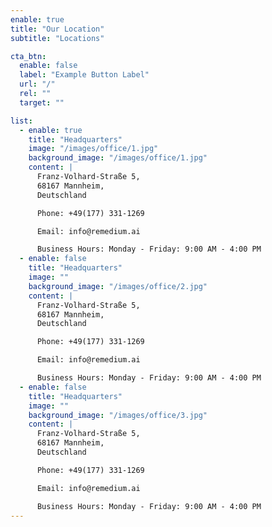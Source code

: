 ```yaml
---
enable: true
title: "Our Location"
subtitle: "Locations"

cta_btn:
  enable: false
  label: "Example Button Label"
  url: "/"
  rel: ""
  target: ""

list:
  - enable: true
    title: "Headquarters"
    image: "/images/office/1.jpg"
    background_image: "/images/office/1.jpg"
    content: |
      Franz-Volhard-Straße 5,
      68167 Mannheim,
      Deutschland

      Phone: +49(177) 331-1269

      Email: info@remedium.ai

      Business Hours: Monday - Friday: 9:00 AM - 4:00 PM
  - enable: false
    title: "Headquarters"
    image: ""
    background_image: "/images/office/2.jpg"
    content: |
      Franz-Volhard-Straße 5,
      68167 Mannheim,
      Deutschland

      Phone: +49(177) 331-1269

      Email: info@remedium.ai

      Business Hours: Monday - Friday: 9:00 AM - 4:00 PM
  - enable: false
    title: "Headquarters"
    image: ""
    background_image: "/images/office/3.jpg"
    content: |
      Franz-Volhard-Straße 5,
      68167 Mannheim,
      Deutschland

      Phone: +49(177) 331-1269

      Email: info@remedium.ai

      Business Hours: Monday - Friday: 9:00 AM - 4:00 PM
---
```

